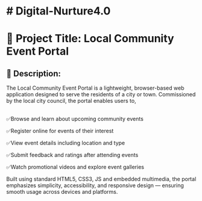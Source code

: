 <h1># Digital-Nurture4.0</h1>

<h1>📌 Project Title: Local Community Event Portal</h1>
<h2>📝 Description:</h2>
The Local Community Event Portal is a lightweight, browser-based web application designed to serve the residents of a city or town. Commissioned by the local city council, the portal enables users to,
<br><br>

✅Browse and learn about upcoming community events

✅Register online for events of their interest

✅View event details including location and type

✅Submit feedback and ratings after attending events

✅Watch promotional videos and explore event galleries

Built using standard HTML5, CSS3, JS and embedded multimedia, the portal emphasizes simplicity, accessibility, and responsive design — ensuring smooth usage across devices and platforms.

